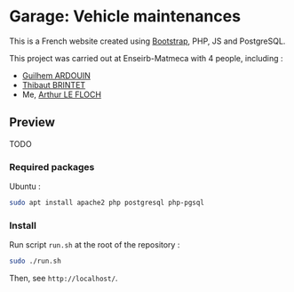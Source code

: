 # Garage: Vehicle maintenances

This is a French website created using [Bootstrap](https://getbootstrap.com/), PHP, JS and PostgreSQL.

This project was carried out at Enseirb-Matmeca with 4 people, including :
- [Guilhem ARDOUIN](https://github.com/gardouin/)
- [Thibaut BRINTET](https://github.com/tbrintet/)
- Me, [Arthur LE FLOCH](https://github.com/ArthurLeFloch/)

## Preview

TODO

### Required packages

Ubuntu :
```bash
sudo apt install apache2 php postgresql php-pgsql
```

### Install

Run script `run.sh` at the root of the repository :

```bash
sudo ./run.sh
```

Then, see `http://localhost/`.
